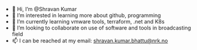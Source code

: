 - 👋 Hi, I’m @Shravan Kumar
- 👀 I’m interested in learning more about github, programming
- 🌱 I’m currently learning vmware tools, terraform, .net and K8s
- 💞️ I’m looking to collaborate on use of software and tools in broadcasting field
- 📫 I can be reached at my email: shravan.kumar.bhattu@nrk.no

<!---
ShravanBhattu/ShravanBhattu is a ✨ special ✨ repository because its `README.md` (this file) appears on your GitHub profile.
You can click the Preview link to take a look at your changes.
--->
